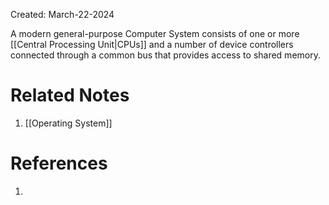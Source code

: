 Created: March-22-2024

A modern general-purpose Computer System consists of one or more [[Central Processing Unit|CPUs]] and a number of device controllers connected through a common bus that provides access to shared memory.
# Related Notes

1. [[Operating System]]
# References

1. 